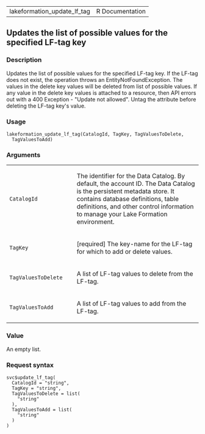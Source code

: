 <table style="width: 100%;">
<tbody>
<tr class="odd">
<td>lakeformation_update_lf_tag</td>
<td style="text-align: right;">R Documentation</td>
</tr>
</tbody>
</table>

## Updates the list of possible values for the specified LF-tag key

### Description

Updates the list of possible values for the specified LF-tag key. If the
LF-tag does not exist, the operation throws an EntityNotFoundException.
The values in the delete key values will be deleted from list of
possible values. If any value in the delete key values is attached to a
resource, then API errors out with a 400 Exception - "Update not
allowed". Untag the attribute before deleting the LF-tag key's value.

### Usage

    lakeformation_update_lf_tag(CatalogId, TagKey, TagValuesToDelete,
      TagValuesToAdd)

### Arguments

<table>
<colgroup>
<col style="width: 35%" />
<col style="width: 65%" />
</colgroup>
<tbody>
<tr class="odd">
<td><code
id="lakeformation_update_lf_tag_:_CatalogId">CatalogId</code></td>
<td><p>The identifier for the Data Catalog. By default, the account ID.
The Data Catalog is the persistent metadata store. It contains database
definitions, table definitions, and other control information to manage
your Lake Formation environment.</p></td>
</tr>
<tr class="even">
<td><code id="lakeformation_update_lf_tag_:_TagKey">TagKey</code></td>
<td><p>[required] The key-name for the LF-tag for which to add or delete
values.</p></td>
</tr>
<tr class="odd">
<td><code
id="lakeformation_update_lf_tag_:_TagValuesToDelete">TagValuesToDelete</code></td>
<td><p>A list of LF-tag values to delete from the LF-tag.</p></td>
</tr>
<tr class="even">
<td><code
id="lakeformation_update_lf_tag_:_TagValuesToAdd">TagValuesToAdd</code></td>
<td><p>A list of LF-tag values to add from the LF-tag.</p></td>
</tr>
</tbody>
</table>

### Value

An empty list.

### Request syntax

    svc$update_lf_tag(
      CatalogId = "string",
      TagKey = "string",
      TagValuesToDelete = list(
        "string"
      ),
      TagValuesToAdd = list(
        "string"
      )
    )
